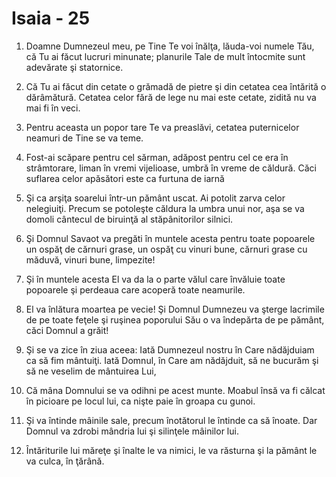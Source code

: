 # Isaia - 25

1. Doamne Dumnezeul meu, pe Tine Te voi înălţa, lăuda-voi numele Tău, că Tu ai făcut lucruri minunate; planurile Tale de mult întocmite sunt adevărate şi statornice.

2. Că Tu ai făcut din cetate o grămadă de pietre şi din cetatea cea întărită o dărâmătură. Cetatea celor fără de lege nu mai este cetate, zidită nu va mai fi în veci.

3. Pentru aceasta un popor tare Te va preaslăvi, cetatea puternicelor neamuri de Tine se va teme.

4. Fost-ai scăpare pentru cel sărman, adăpost pentru cel ce era în strâmtorare, liman în vremi vijelioase, umbră în vreme de căldură. Căci suflarea celor apăsători este ca furtuna de iarnă

5. Şi ca arşiţa soarelui într-un pământ uscat. Ai potolit zarva celor nelegiuiţi. Precum se potoleşte căldura la umbra unui nor, aşa se va domoli cântecul de biruinţă al stăpânitorilor silnici.

6. Şi Domnul Savaot va pregăti în muntele acesta pentru toate popoarele un ospăţ de cărnuri grase, un ospăţ cu vinuri bune, cărnuri grase cu măduvă, vinuri bune, limpezite!

7. Şi în muntele acesta El va da la o parte vălul care învăluie toate popoarele şi perdeaua care acoperă toate neamurile.

8. El va înlătura moartea pe vecie! Şi Domnul Dumnezeu va şterge lacrimile de pe toate feţele şi ruşinea poporului Său o va îndepărta de pe pământ, căci Domnul a grăit!

9. Şi se va zice în ziua aceea: Iată Dumnezeul nostru în Care nădăjduiam ca să fim mântuiţi. Iată Domnul, în Care am nădăjduit, să ne bucurăm şi să ne veselim de mântuirea Lui,

10. Că mâna Domnului se va odihni pe acest munte. Moabul însă va fi călcat în picioare pe locul lui, ca nişte paie în groapa cu gunoi.

11. Şi va întinde mâinile sale, precum înotătorul le întinde ca să înoate. Dar Domnul va zdrobi mândria lui şi silinţele mâinilor lui.

12. Întăriturile lui măreţe şi înalte le va nimici, le va răsturna şi la pământ le va culca, în ţărână.

